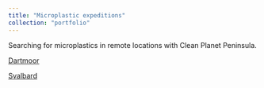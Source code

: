 ```yaml
---
title: "Microplastic expeditions"
collection: "portfolio"
---
```

<p> Searching for microplastics in remote locations with Clean Planet Peninsula.</p>

<p> <a href="https://www.cleanplanet.com/foundation/peninsula/2024-peninsula"> Dartmoor </a> </p>

<p> <a href="https://www.cleanplanet.com/foundation/peninsula"> Svalbard </a> </p>
